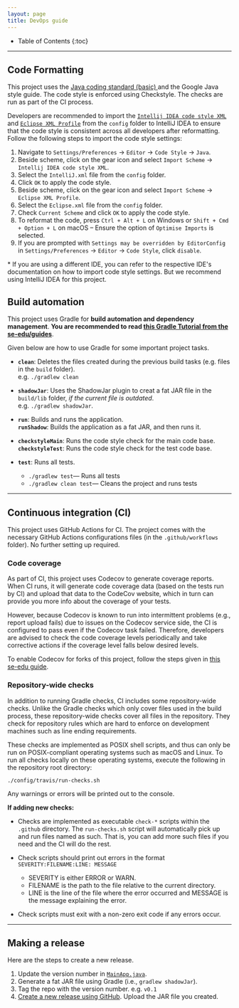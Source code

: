 ```yaml
---
layout: page
title: DevOps guide
---
```


* Table of Contents
{:toc}

--------------------------------------------------------------------------------------------------------------------

## Code Formatting

This project uses the [Java coding standard (basic)
](https://se-education.org/guides/conventions/java/basic.html) and the Google Java style guide. The code style is
enforced using Checkstyle. The checks are run as part of the CI process.

Developers are recommended to import the [`Intellij IDEA code style XML`](https://github.com/AY2425S1-CS2103-F13-1/tp/blob/master/config/IntelliJ.xml) and [
`Eclipse XML Profile`](https://github.com/AY2425S1-CS2103-F13-1/tp/blob/master/config/Eclipse.xml) from the `config` folder to IntelliJ IDEA to ensure that the code style is
consistent across all developers after reformatting. Follow the following steps to import the code style settings:

1. Navigate to `Settings/Preferences` -> `Editor` -> `Code Style` -> `Java`.
2. Beside scheme, click on the gear icon and select `Import Scheme` -> `Intellij IDEA code style XML`.
3. Select the `IntelliJ.xml` file from the `config` folder.
4. Click `OK` to apply the code style.
5. Beside scheme, click on the gear icon and select `Import Scheme` -> `Eclipse XML Profile`.
6. Select the `Eclipse.xml` file from the `config` folder.
7. Check `Current Scheme` and click `OK` to apply the code style.
8. To reformat the code, press `Ctrl + Alt + L` on Windows or `Shift + Cmd + Option + L` on macOS – Ensure the option of
   `Optimise Imports` is selected.
9. If you are prompted with `Settings may be overridden by EditorConfig` in `Settings/Preferences` -> `Editor` ->
   `Code Style`, click `disable`.

\* If you are using a different IDE, you can refer to the respective IDE's documentation on how to import code style
settings. But we recommend using IntelliJ IDEA for this project.

## Build automation

This project uses Gradle for **build automation and dependency management**. **You are recommended to
read [this Gradle Tutorial from the se-edu/guides](https://se-education.org/guides/tutorials/gradle.html)**.

Given below are how to use Gradle for some important project tasks.

* **`clean`**: Deletes the files created during the previous build tasks (e.g. files in the `build` folder).<br>
  e.g. `./gradlew clean`

* **`shadowJar`**: Uses the ShadowJar plugin to creat a fat JAR file in the `build/lib` folder, *if the current file is
  outdated*.<br>
  e.g. `./gradlew shadowJar`.

* **`run`**: Builds and runs the application.<br>
  **`runShadow`**: Builds the application as a fat JAR, and then runs it.

* **`checkstyleMain`**: Runs the code style check for the main code base.<br>
  **`checkstyleTest`**: Runs the code style check for the test code base.

* **`test`**: Runs all tests.
    * `./gradlew test`— Runs all tests
    * `./gradlew clean test`— Cleans the project and runs tests

--------------------------------------------------------------------------------------------------------------------

## Continuous integration (CI)

This project uses GitHub Actions for CI. The project comes with the necessary GitHub Actions configurations files (in
the `.github/workflows` folder). No further setting up required.

### Code coverage

As part of CI, this project uses Codecov to generate coverage reports. When CI runs, it will generate code coverage
data (based on the tests run by CI) and upload that data to the CodeCov website, which in turn can provide you more info
about the coverage of your tests.

However, because Codecov is known to run into intermittent problems (e.g., report upload fails) due to issues on the
Codecov service side, the CI is configured to pass even if the Codecov task failed. Therefore, developers are advised to
check the code coverage levels periodically and take corrective actions if the coverage level falls below desired
levels.

To enable Codecov for forks of this project, follow the steps given
in [this se-edu guide](https://se-education.org/guides/tutorials/codecov.html).

### Repository-wide checks

In addition to running Gradle checks, CI includes some repository-wide checks. Unlike the Gradle checks which only cover
files used in the build process, these repository-wide checks cover all files in the repository. They check for
repository rules which are hard to enforce on development machines such as line ending requirements.

These checks are implemented as POSIX shell scripts, and thus can only be run on POSIX-compliant operating systems such
as macOS and Linux. To run all checks locally on these operating systems, execute the following in the repository root
directory:

`./config/travis/run-checks.sh`

Any warnings or errors will be printed out to the console.

**If adding new checks:**

* Checks are implemented as executable `check-*` scripts within the `.github` directory. The `run-checks.sh` script will
  automatically pick up and run files named as such. That is, you can add more such files if you need and the CI will do
  the rest.

* Check scripts should print out errors in the format `SEVERITY:FILENAME:LINE: MESSAGE`
    * SEVERITY is either ERROR or WARN.
    * FILENAME is the path to the file relative to the current directory.
    * LINE is the line of the file where the error occurred and MESSAGE is the message explaining the error.

* Check scripts must exit with a non-zero exit code if any errors occur.

--------------------------------------------------------------------------------------------------------------------

## Making a release

Here are the steps to create a new release.

1. Update the version number in [
   `MainApp.java`](https://github.com/AY2425S1-CS2103-F13-1/tp/blob/master/src/main/java/spleetwaise/commons/MainApp.java).
2. Generate a fat JAR file using Gradle (i.e., `gradlew shadowJar`).
3. Tag the repo with the version number. e.g. `v0.1`
4. [Create a new release using GitHub](https://help.github.com/articles/creating-releases/). Upload the JAR file you
   created.

